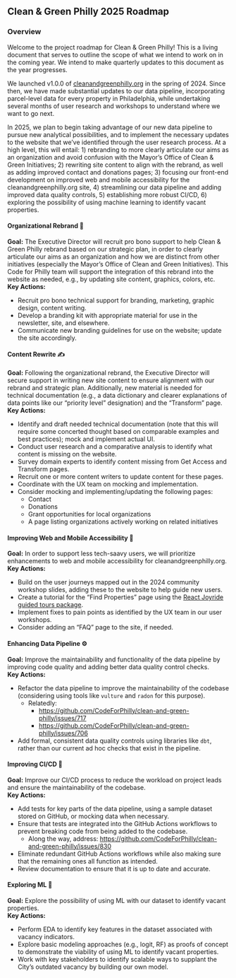 ## Clean & Green Philly 2025 Roadmap

### Overview

Welcome to the project roadmap for Clean & Green Philly! This is a living document that serves to outline the scope of what we intend to work on in the coming year. We intend to make quarterly updates to this document as the year progresses.

We launched v1.0.0 of [cleanandgreenphilly.org](https://www.cleanandgreenphilly.org/) in the spring of 2024. Since then, we have made substantial updates to our data pipeline, incorporating parcel-level data for every property in Philadelphia, while undertaking several months of user research and workshops to understand where we want to go next.

In 2025, we plan to begin taking advantage of our new data pipeline to pursue new analytical possibilities, and to implement the necessary updates to the website that we’ve identified through the user research process. At a high level, this will entail: 1) rebranding to more clearly articulate our aims as an organization and avoid confusion with the Mayor’s Office of Clean & Green Initiatives; 2) rewriting site content to align with the rebrand, as well as adding improved contact and donations pages; 3) focusing our front-end development on improved web and mobile accessibility for the cleanandgreenphilly.org site, 4) streamlining our data pipeline and adding improved data quality controls, 5) establishing more robust CI/CD, 6) exploring the possibility of using machine learning to identify vacant properties.

#### Organizational Rebrand 🎨

**Goal:** The Executive Director will recruit pro bono support to help Clean & Green Philly rebrand based on our strategic plan, in order to clearly articulate our aims as an organization and how we are distinct from other initiatives (especially the Mayor’s Office of Clean and Green Initiatives). This Code for Philly team will support the integration of this rebrand into the website as needed, e.g., by updating site content, graphics, colors, etc.  
**Key Actions:**

- Recruit pro bono technical support for branding, marketing, graphic design, content writing.
- Develop a branding kit with appropriate material for use in the newsletter, site, and elsewhere.
- Communicate new branding guidelines for use on the website; update the site accordingly.

#### Content Rewrite ✍️

**Goal:** Following the organizational rebrand, the Executive Director will secure support in writing new site content to ensure alignment with our rebrand and strategic plan. Additionally, new material is needed for technical documentation (e.g., a data dictionary and clearer explanations of data points like our “priority level” designation) and the “Transform” page.  
**Key Actions:**

- Identify and draft needed technical documentation (note that this will require some concerted thought based on comparable examples and best practices); mock and implement actual UI.
- Conduct user research and a comparative analysis to identify what content is missing on the website.
- Survey domain experts to identify content missing from Get Access and Transform pages.
- Recruit one or more content writers to update content for these pages.
- Coordinate with the UX team on mocking and implementation.
- Consider mocking and implementing/updating the following pages:
  - Contact
  - Donations
  - Grant opportunities for local organizations
  - A page listing organizations actively working on related initiatives

#### Improving Web and Mobile Accessibility 📱

**Goal:** In order to support less tech-saavy users, we will prioritize enhancements to web and mobile accessibility for cleanandgreenphilly.org.  
**Key Actions:**

- Build on the user journeys mapped out in the 2024 community workshop slides, adding these to the website to help guide new users.
- Create a tutorial for the “Find Properties” page using the [React Joyride guided tours package](https://github.com/gilbarbara/react-joyride).
- Implement fixes to pain points as identified by the UX team in our user workshops.
- Consider adding an “FAQ” page to the site, if needed.

#### Enhancing Data Pipeline ⚙️

**Goal:** Improve the maintainability and functionality of the data pipeline by improving code quality and adding better data quality control checks.  
**Key Actions:**

- Refactor the data pipeline to improve the maintainability of the codebase (considering using tools like `vulture` and `radon` for this purpose).
  - Relatedly:
    - https://github.com/CodeForPhilly/clean-and-green-philly/issues/717
    - https://github.com/CodeForPhilly/clean-and-green-philly/issues/706
- Add formal, consistent data quality controls using libraries like `dbt`, rather than our current ad hoc checks that exist in the pipeline.

#### Improving CI/CD 🚀

**Goal:** Improve our CI/CD process to reduce the workload on project leads and ensure the maintainability of the codebase.  
**Key Actions:**

- Add tests for key parts of the data pipeline, using a sample dataset stored on GitHub, or mocking data when necessary.
- Ensure that tests are integrated into the GitHub Actions workflows to prevent breaking code from being added to the codebase.
  - Along the way, address: https://github.com/CodeForPhilly/clean-and-green-philly/issues/830
- Eliminate redundant GitHub Actions workflows while also making sure that the remaining ones all function as intended.
- Review documentation to ensure that it is up to date and accurate.

#### Exploring ML 🧠

**Goal:** Explore the possibility of using ML with our dataset to identify vacant properties.  
**Key Actions:**

- Perform EDA to identify key features in the dataset associated with vacancy indicators.
- Explore basic modeling approaches (e.g., logit, RF) as proofs of concept to demonstrate the viability of using ML to identify vacant properties.
- Work with key stakeholders to identify scalable ways to supplant the City’s outdated vacancy by building our own model.
